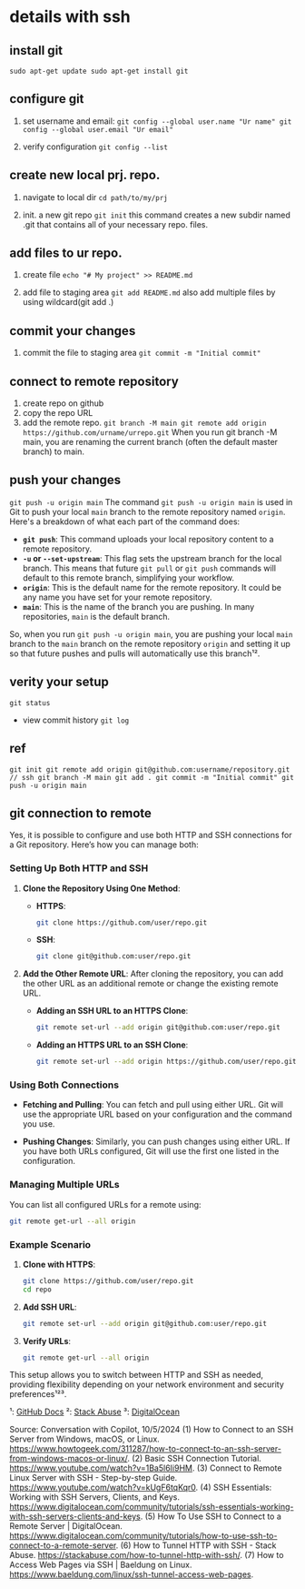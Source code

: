 # details with ssh

## install git
`
sudo apt-get update
sudo apt-get install git
`

## configure git

1. set username and email:
`
git config --global user.name "Ur name"
git config --global user.email "Ur email"
`

2. verify configuration
`
git config --list
`

## create new local prj. repo.

1. navigate to local dir
`
cd path/to/my/prj
`

2. init. a new git repo
`
git init
`
this command creates a new subdir named .git that contains all of your necessary repo. files.

## add files to ur repo.

1. create file
`
echo "# My project" >> README.md
`

2. add file to staging area
`
git add README.md
`
also add multiple files by using wildcard(git add .)

## commit your changes

1. commit the file to staging area
`
git commit -m "Initial commit"
`

## connect to remote repository
1. create repo on github
2. copy the repo URL
3. add the remote repo.
`
git branch -M main
git remote add origin https://github.com/urname/urrepo.git
`
When you run git branch -M main, you are renaming the current branch (often the default master branch) to main.

## push your changes
`
git push -u origin main
`
The command `git push -u origin main` is used in Git to push your local `main` branch to the remote repository named `origin`. Here's a breakdown of what each part of the command does:

- **`git push`**: This command uploads your local repository content to a remote repository.
- **`-u` or `--set-upstream`**: This flag sets the upstream branch for the local branch. This means that future `git pull` or `git push` commands will default to this remote branch, simplifying your workflow.
- **`origin`**: This is the default name for the remote repository. It could be any name you have set for your remote repository.
- **`main`**: This is the name of the branch you are pushing. In many repositories, `main` is the default branch.

So, when you run `git push -u origin main`, you are pushing your local `main` branch to the `main` branch on the remote repository `origin` and setting it up so that future pushes and pulls will automatically use this branch¹².


## verity your setup
`
git status
`
- view commit history
`
git log
`

## ref
`
git init
git remote add origin git@github.com:username/repository.git	// ssh
git branch -M main
git add .
git commit -m "Initial commit"
git push -u origin main
`


## git connection to remote
Yes, it is possible to configure and use both HTTP and SSH connections for a Git repository. Here’s how you can manage both:

### **Setting Up Both HTTP and SSH**

1. **Clone the Repository Using One Method**:
   - **HTTPS**:
     ```bash
     git clone https://github.com/user/repo.git
     ```
   - **SSH**:
     ```bash
     git clone git@github.com:user/repo.git
     ```

2. **Add the Other Remote URL**:
   After cloning the repository, you can add the other URL as an additional remote or change the existing remote URL.

   - **Adding an SSH URL to an HTTPS Clone**:
     ```bash
     git remote set-url --add origin git@github.com:user/repo.git
     ```
   - **Adding an HTTPS URL to an SSH Clone**:
     ```bash
     git remote set-url --add origin https://github.com/user/repo.git
     ```

### **Using Both Connections**

- **Fetching and Pulling**:
  You can fetch and pull using either URL. Git will use the appropriate URL based on your configuration and the command you use.

- **Pushing Changes**:
  Similarly, you can push changes using either URL. If you have both URLs configured, Git will use the first one listed in the configuration.

### **Managing Multiple URLs**

You can list all configured URLs for a remote using:
```bash
git remote get-url --all origin
```

### **Example Scenario**

1. **Clone with HTTPS**:
   ```bash
   git clone https://github.com/user/repo.git
   cd repo
   ```

2. **Add SSH URL**:
   ```bash
   git remote set-url --add origin git@github.com:user/repo.git
   ```

3. **Verify URLs**:
   ```bash
   git remote get-url --all origin
   ```

This setup allows you to switch between HTTP and SSH as needed, providing flexibility depending on your network environment and security preferences¹²³.


¹: [GitHub Docs](https://docs.github.com/en/get-started/getting-started-with-git/managing-remote-repositories)
²: [Stack Abuse](https://stackabuse.com/how-to-tunnel-http-with-ssh/)
³: [DigitalOcean](https://www.digitalocean.com/community/tutorials/ssh-essentials-working-with-ssh-servers-clients-and-keys)

Source: Conversation with Copilot, 10/5/2024
(1) How to Connect to an SSH Server from Windows, macOS, or Linux. https://www.howtogeek.com/311287/how-to-connect-to-an-ssh-server-from-windows-macos-or-linux/.
(2) Basic SSH Connection Tutorial. https://www.youtube.com/watch?v=1Ba5l6Ii9HM.
(3) Connect to Remote Linux Server with SSH - Step-by-step Guide. https://www.youtube.com/watch?v=kUgF6tqKqr0.
(4) SSH Essentials: Working with SSH Servers, Clients, and Keys. https://www.digitalocean.com/community/tutorials/ssh-essentials-working-with-ssh-servers-clients-and-keys.
(5) How To Use SSH to Connect to a Remote Server | DigitalOcean. https://www.digitalocean.com/community/tutorials/how-to-use-ssh-to-connect-to-a-remote-server.
(6) How to Tunnel HTTP with SSH - Stack Abuse. https://stackabuse.com/how-to-tunnel-http-with-ssh/.
(7) How to Access Web Pages via SSH | Baeldung on Linux. https://www.baeldung.com/linux/ssh-tunnel-access-web-pages.




